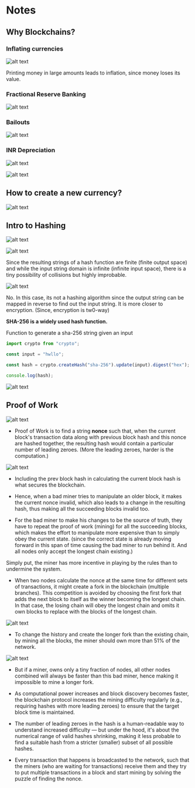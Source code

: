 # Notes

## Why Blockchains?

### Inflating currencies

![alt text](image.png)

Printing money in large amounts leads to inflation, since money loses its value.

### Fractional Reserve Banking

![alt text](image-1.png)

### Bailouts

![alt text](image-2.png)

### INR Depreciation

![alt text](image-3.png)

![alt text](image-4.png)

## How to create a new currency?

![alt text](image-5.png)

## Intro to Hashing

![alt text](image-6.png)

![alt text](image-7.png)

Since the resulting strings of a hash function are finite (finite output space) and while the input string domain is infinite (infinite input space), there is a tiny possibility of collisions but highly improbable.

![alt text](image-8.png)

No. In this case, its not a hashing algorithm since the output string can be mapped in reverse to find out the input string. It is more closer to encryption. (Since, encryption is tw0-way)

**SHA-256 is a widely used hash function.**

Function to generate a sha-256 string given an input

```js
import crypto from "crypto";

const input = "hwllo";

const hash = crypto.createHash("sha-256").update(input).digest("hex"); // encoding the resulting hash into a 64 digit hex.

console.log(hash);
```

![alt text](image-9.png)

## Proof of Work

![alt text](image-10.png)

- Proof of Work is to find a string **nonce** such that, when the current block's transaction data along with previous block hash and this nonce are hashed together, the resulting hash would contain a particular number of leading zeroes. (More the leading zeroes, harder is the computation.)

![alt text](image-11.png)

- Including the prev block hash in calculating the current block hash is what secures the blockchain.

- Hence, when a bad miner tries to manipulate an older block, it makes the current nonce invalid, which also leads to a change in the resulting hash, thus making all the succeeding blocks invalid too.

- For the bad miner to make his changes to be the source of truth, they have to repeat the proof of work (mining) for all the succeeding blocks, which makes the effort to manipulate more expensive than to simply obey the current state. (since the correct state is already moving forward in this span of time causing the bad miner to run behind it. And all nodes only accept the longest chain existing.)

Simply put, the miner has more incentive in playing by the rules than to undermine the system.

- When two nodes calculate the nonce at the same time for different sets of transactions, it might create a fork in the blockchain (multiple branches). This competition is avoided by choosing the first fork that adds the next block to itself as the winner becoming the longest chain. In that case, the losing chain will obey the longest chain and omits it own blocks to replace with the blocks of the longest chain.

![alt text](image-12.png)

- To change the history and create the longer fork than the existing chain, by mining all the blocks, the miner should own more than 51% of the network.

![alt text](image-13.png)

- But if a miner, owns only a tiny fraction of nodes, all other nodes combined will always be faster than this bad miner, hence making it impossible to mine a longer fork.

- As computational power increases and block discovery becomes faster, the blockchain protocol increases the mining difficulty regularly (e.g., requiring hashes with more leading zeroes) to ensure that the target block time is maintained.

- The number of leading zeroes in the hash is a human-readable way to understand increased difficulty — but under the hood, it's about the numerical range of valid hashes shrinking, making it less probable to find a suitable hash from a stricter (smaller) subset of all possible hashes.

- Every transaction that happens is broadcasted to the network, such that the miners (who are waiting for transactions) receive them and they try to put multiple transactions in a block and start mining by solving the puzzle of finding the nonce.
